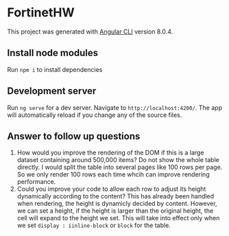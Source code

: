 # FortinetHW

This project was generated with [Angular CLI](https://github.com/angular/angular-cli) version 8.0.4.

## Install node modules
Run `npm i` to install dependencies

## Development server

Run `ng serve` for a dev server. Navigate to `http://localhost:4200/`. The app will automatically reload if you change any of the source files.

## Answer to follow up questions
1. How would you improve the rendering of the DOM if this is a large dataset containing around 500,000 items?
   Do not show the whole table directly. I would split the table into several pages like 100 rows per page. So we only render 100 rows each time whcih can improve rendering performance.
2. Could you improve your code to allow each row to adjust its height dynamically according to the content?
   This has already been handled when rendering, the height is dynamicly decided by content. However, we can set a height, if the height is larger than the original height, the cell will expand to the height we set.
   This will take into effect only when we set `display : iinline-block` or `block` for the table.